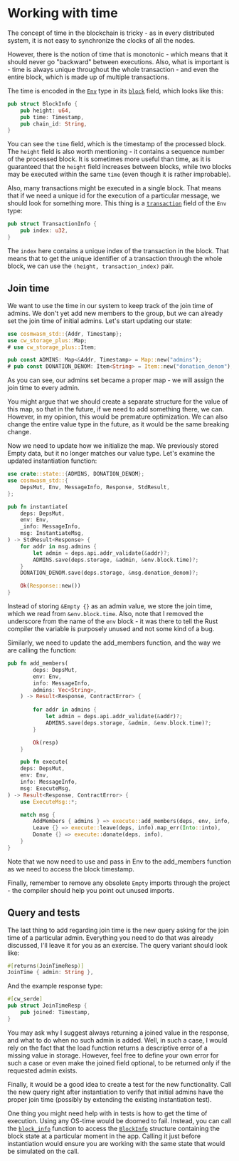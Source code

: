 # Working with time

The concept of time in the blockchain is tricky - as in
every distributed system, it is not easy to synchronize the
clocks of all the nodes.

However, there is the notion of time that is
monotonic - which means that it should never go "backward"
between executions. Also, what is important is - time is
always unique throughout the whole transaction - and even
the entire block, which is made up of multiple transactions.

The time is encoded in the
[`Env`](https://docs.rs/cosmwasm-std/1.2.4/cosmwasm_std/struct.Env.html)
type in its
[`block`](https://docs.rs/cosmwasm-std/1.2.4/cosmwasm_std/struct.BlockInfo.html)
field, which looks like this:

```rust
pub struct BlockInfo {
    pub height: u64,
    pub time: Timestamp,
    pub chain_id: String,
}
```

You can see the `time` field, which is the timestamp of the
processed block. The `height` field is also worth
mentioning - it contains a sequence number of the processed
block. It is sometimes more useful than time, as it is
guaranteed that the `height` field increases
between blocks, while two blocks may be executed within the
same `time` (even though it is rather improbable).

Also, many transactions might be executed in a single block.
That means that if we need a unique id for the execution of
a particular message, we should look for something more.
This thing is a
[`transaction`](https://docs.rs/cosmwasm-std/1.2.4/cosmwasm_std/struct.TransactionInfo.html)
field of the `Env` type:

```rust
pub struct TransactionInfo {
    pub index: u32,
}
```

The `index` here contains a unique index of the transaction
in the block. That means that to get the unique identifier
of a transaction through the whole block, we can use the
`(height, transaction_index)` pair.

## Join time

We want to use the time in our system to keep track of the
join time of admins. We don't yet add new members to the
group, but we can already set the join time of initial
admins. Let's start updating our state:

```rust
use cosmwasm_std::{Addr, Timestamp};
use cw_storage_plus::Map;
# use cw_storage_plus::Item;

pub const ADMINS: Map<&Addr, Timestamp> = Map::new("admins");
# pub const DONATION_DENOM: Item<String> = Item::new("donation_denom");
```

As you can see, our admins set became a proper map - we will assign the join time to every admin.

You might argue that we should create a separate structure for the value of this map, so that in the future, if we need to add something there, we can. However, in my opinion, this would be premature optimization. We can also change the entire value type in the future, as it would be the same breaking change.

Now we need to update how we initialize the map. We previously stored Empty data, but it no longer matches our value type. Let's examine the updated instantiation function:

```rust
use crate::state::{ADMINS, DONATION_DENOM};
use cosmwasm_std::{
    DepsMut, Env, MessageInfo, Response, StdResult,
};

pub fn instantiate(
    deps: DepsMut,
    env: Env,
    _info: MessageInfo,
    msg: InstantiateMsg,
) -> StdResult<Response> {
    for addr in msg.admins {
        let admin = deps.api.addr_validate(&addr)?;
        ADMINS.save(deps.storage, &admin, &env.block.time)?;
    }
    DONATION_DENOM.save(deps.storage, &msg.donation_denom)?;

    Ok(Response::new())
}
```

Instead of storing `&Empty {}` as an admin value, we store
the join time, which we read from `&env.block.time`. Also,
note that I removed the underscore from the name of the
`env` block - it was there to tell the Rust compiler
the variable is purposely unused and not some kind of a bug.

Similarly, we need to update the add_members function, and the way we are calling the function:

```rust
pub fn add_members(
        deps: DepsMut,
        env: Env,
        info: MessageInfo,
        admins: Vec<String>,
    ) -> Result<Response, ContractError> {
    
        for addr in admins {
            let admin = deps.api.addr_validate(&addr)?;
            ADMINS.save(deps.storage, &admin, &env.block.time)?;
        }

        Ok(resp)
    }

    pub fn execute(
    deps: DepsMut,
    env: Env,
    info: MessageInfo,
    msg: ExecuteMsg,
) -> Result<Response, ContractError> {
    use ExecuteMsg::*;

    match msg {
        AddMembers { admins } => execute::add_members(deps, env, info, admins),
        Leave {} => execute::leave(deps, info).map_err(Into::into),
        Donate {} => execute::donate(deps, info),
    }
}
```
Note that we now need to use and pass in Env to the add_members function as we need to access the block timestamp. 

Finally, remember to remove any obsolete `Empty` imports
through the project - the compiler should help you point out
unused imports.

## Query and tests

The last thing to add regarding join time is the new query
asking for the join time of a particular admin. Everything
you need to do that was already discussed, I'll leave it for
you as an exercise. The query variant should look like:

```rust
#[returns(JoinTimeResp)]
JoinTime { admin: String },
```

And the example response type:

```rust
#[cw_serde]
pub struct JoinTimeResp {
    pub joined: Timestamp,
}
```

You may ask why I suggest always returning a joined value in the response, and what to do when no such admin is added. Well, in such a case, I would rely on the fact that the load function returns a descriptive error of a missing value in storage. However, feel free to define your own error for such a case or even make the joined field optional, to be returned only if the requested admin exists.

Finally, it would be a good idea to create a test for the new functionality. Call the new query right after instantiation to verify that initial admins have the proper join time (possibly by extending the existing instantiation test).

One thing you might need help with in tests is how to get the time of execution. Using any OS-time would be doomed to fail. Instead, you can call the [`block_info`](https://docs.rs/cw-multi-test/0.16.4/cw_multi_test/struct.App.html#method.block_infohttps://docs.rs/cw-multi-test/0.16.4/cw_multi_test/struct.App.html#method.block_info) function to access the [`BlockInfo`](https://docs.rs/cosmwasm-std/latest/cosmwasm_std/struct.BlockInfo.html) structure containing the block state at a particular moment in the app. Calling it just before instantiation would ensure you are working with the same state that would be simulated on the call.

